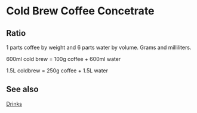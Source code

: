 # Cold Brew Coffee Concetrate

## Ratio
1 parts coffee by weight and 6 parts water by volume. Grams and milliliters.

600ml cold brew = 100g coffee + 600ml water

1.5L coldbrew = 250g coffee + 1.5L water

## See also
[Drinks](./Drinks.md)